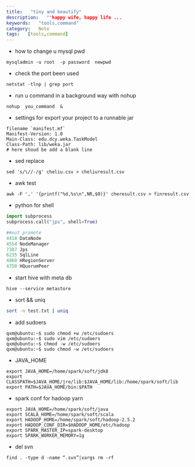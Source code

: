 ```yaml
---
title:   "tiny and beautify"
description:   ""happy wife, happy life ...
keywords:   "tools,command"
category:   Note
tags:   [tools,command] 
---
```




- how to change u mysql pwd
```
mysqladmin -u root  -p password  newpwd
```
- check the port been used
```
netstat -tlnp | grep port
```
- run u command in a background  way with nohup 
```
nohup  you_command  &
```
- settings for export your project to a runnable jar
```
filename `manifest.mf`
Manifest-Version: 1.0
Main-Class: edu.dcy.weka.TaskModel
Class-Path: lib/weka.jar
# here shoud be add a blank line
```
- sed replace
```
sed 's/\//-/g' cheliu.csv > cheliuresult.csv
```
- awk test
```
awk -F ',' '{printf("%d,%s\n",NR,$0)}' cheresult.csv > finresult.csv
```
- python for shell
```python
import subprocess
subprocess.call("jps", shell=True)

##out promote
4418 DataNode
4554 NodeManager
7387 Jps
6235 SqlLine
4860 HRegionServer
4750 HQuorumPeer


```
- start hive with meta db
```
hive --service metastore
```
- sort && uniq
```bash
sort -n test.txt | uniq
```
- add sudoers
```
qxm@ubuntu:~$ sudo chmod +w /etc/sudoers
qxm@ubuntu:~$ sudo vim /etc/sudoers
qxm@ubuntu:~$ chmod -w /etc/sudoers
qxm@ubuntu:~$ sudo chmod -w /etc/sudoers
```
-  JAVA_HOME
```
export JAVA_HOME=/home/spark/soft/jdk8
export CLASSPATH=$JAVA_HOME/jre/lib:$JAVA_HOME/lib:/home/spark/soft/lib
export PATH=$JAVA_HOME/bin:$PATH
```

- spark conf for hadoop yarn
```
export JAVA_HOME=/home/spark/soft/java
export SCALA_HOME=/home/spark/soft/scala
export HADOOP_HOME=/home/spark/soft/hadoop-2.5.2
export HADOOP_CONF_DIR=$HADOOP_HOME/etc/hadoop
export SPARK_MASTER_IP=spark-desktop
export SPARK_WORKER_MEMORY=1g
```

- del svn 
```
find . -type d -name “.svn”|xargs rm -rf 
```
